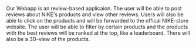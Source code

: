 Our Webapp is an review-based applicaion. The user will be able to post reviews about NIKE's products and view other reviews. Users will also be able to click on the products and will be forwarded to the offical NIKE-store website.
The user will be able to filter by certain products and the products with the best reviews will be ranked at the top, like a leaderboard.
There will also be a 3D-view of the products. 